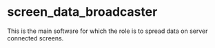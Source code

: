 # screen_data_broadcaster
This is the main software for which the role is to spread data on server connected screens.
